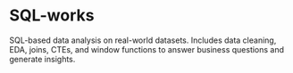 # SQL-works
SQL-based data analysis on real-world datasets. Includes data cleaning, EDA, joins, CTEs, and window functions to answer business questions and generate insights.
